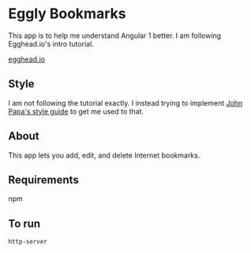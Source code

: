 # Eggly Bookmarks
This app is to help me understand Angular 1 better. I am following Egghead.io's intro tutorial.

[egghead.io](egghead.io)

## Style
I am not following the tutorial exactly. I instead trying to implement [John Papa's style guide](https://github.com/johnpapa/angular-styleguide/blob/master/a1/README.md) to get me used to that.

## About
This app lets you add, edit, and delete Internet bookmarks.

## Requirements
npm

## To run
`http-server`
